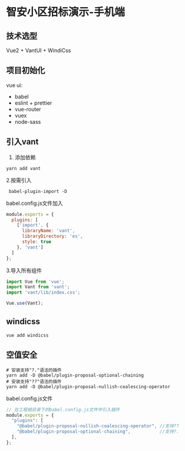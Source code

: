 # 智安小区招标演示-手机端

## 技术选型
Vue2 + VantUI + WindiCss

## 项目初始化
vue ui:
* babel
* eslint + prettier
* vue-router
* vuex
* node-sass

## 引入vant
1. 添加依赖
```shell
yarn add vant
```
2.按需引入
```shell
 babel-plugin-import -D
```
babel.config.js文件加入
```javascript
module.exports = {
  plugins: [
    ['import', {
      libraryName: 'vant',
      libraryDirectory: 'es',
      style: true
    }, 'vant']
  ]
};
```
3.导入所有组件
```javascript
import Vue from 'vue';
import Vant from 'vant';
import 'vant/lib/index.css';

Vue.use(Vant);
```

## windicss
```shell
vue add windicss
```

## 空值安全

```shell
# 安装支持"?."语法的插件
yarn add -D @babel/plugin-proposal-optional-chaining
# 安装支持"??"语法的插件
yarn add -D @babel/plugin-proposal-nullish-coalescing-operator
```
babel.config.js文件
```javascript
// 在工程根目录下的babel.config.js文件中引入插件
module.exports = {
  "plugins": [
    "@babel/plugin-proposal-nullish-coalescing-operator", //支持??
    "@babel/plugin-proposal-optional-chaining",           //支持?.
  ],
};
```

